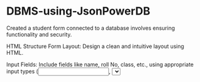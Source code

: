 # DBMS-using-JsonPowerDB
Created a student form connected to a database involves ensuring functionality and security.

HTML Structure
Form Layout: Design a clean and intuitive layout using HTML.

Input Fields: Include fields like name, roll No, class, etc., using appropriate input types (<input>, <select>, <textarea>).

Submit Button: Implement a submit button  to send data to the server.

JavaScript (Optional for Validation and Interactivity)
Form Validation: Use JavaScript for client-side validation (e.g., required fields) to enhance user experience.

Database Integration (JPDB)
Backend Integration: Set up server-side scripts to handle incoming form data and interact with JPDB.

Security Measures: Implement security measures such as input sanitization, parameterized queries, and HTTPS for data transmission.

Data Storage: Store form data securely in JPDB, ensuring data integrity and accessibility.
